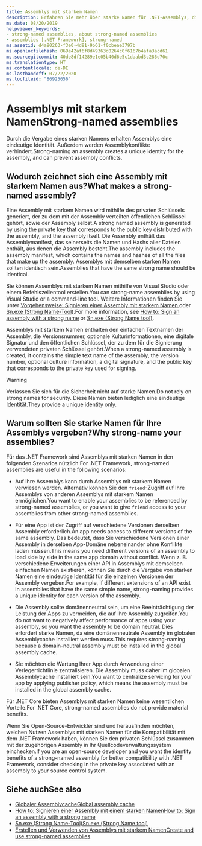 ```yaml
---
title: Assemblys mit starkem Namen
description: Erfahren Sie mehr über starke Namen für .NET-Assemblys, die eine eindeutige Identität des Assemblys schaffen und Assemblykonflikte verhindern können.
ms.date: 08/20/2019
helpviewer_keywords:
- strong-named assemblies, about strong-named assemblies
- assemblies [.NET Framework], strong-named
ms.assetid: d4a80263-f3e0-4d81-9b61-f0cbeae3797b
ms.openlocfilehash: 069e42af6f8d49363d0264c0f6167b4afa3acd61
ms.sourcegitcommit: 40de8df14289e1e05b40d6e5c1daabd3c286d70c
ms.translationtype: HT
ms.contentlocale: de-DE
ms.lasthandoff: 07/22/2020
ms.locfileid: "86925656"
---
```

# <a name="strong-named-assemblies"></a><span data-ttu-id="d6824-103">Assemblys mit starkem Namen</span><span class="sxs-lookup"><span data-stu-id="d6824-103">Strong-named assemblies</span></span>

<span data-ttu-id="d6824-104">Durch die Vergabe eines starken Namens erhalten Assemblys eine eindeutige Identität. Außerdem werden Assemblykonflikte verhindert.</span><span class="sxs-lookup"><span data-stu-id="d6824-104">Strong-naming an assembly creates a unique identity for the assembly, and can prevent assembly conflicts.</span></span>

## <a name="what-makes-a-strong-named-assembly"></a><span data-ttu-id="d6824-105">Wodurch zeichnet sich eine Assembly mit starkem Namen aus?</span><span class="sxs-lookup"><span data-stu-id="d6824-105">What makes a strong-named assembly?</span></span>

<span data-ttu-id="d6824-106">Eine Assembly mit starkem Namen wird mithilfe des privaten Schlüssels generiert, der zu dem mit der Assembly verteilten öffentlichen Schlüssel gehört, sowie der Assembly selbst.</span><span class="sxs-lookup"><span data-stu-id="d6824-106">A strong named assembly is generated by using the private key that corresponds to the public key distributed with the assembly, and the assembly itself.</span></span> <span data-ttu-id="d6824-107">Die Assembly enthält das Assemblymanifest, das seinerseits die Namen und Hashs aller Dateien enthält, aus denen die Assembly besteht.</span><span class="sxs-lookup"><span data-stu-id="d6824-107">The assembly includes the assembly manifest, which contains the names and hashes of all the files that make up the assembly.</span></span> <span data-ttu-id="d6824-108">Assemblys mit demselben starken Namen sollten identisch sein.</span><span class="sxs-lookup"><span data-stu-id="d6824-108">Assemblies that have the same strong name should be identical.</span></span>

<span data-ttu-id="d6824-109">Sie können Assemblys mit starkem Namen mithilfe von Visual Studio oder einem Befehlszeilentool erstellen.</span><span class="sxs-lookup"><span data-stu-id="d6824-109">You can strong-name assemblies by using Visual Studio or a command-line tool.</span></span> <span data-ttu-id="d6824-110">Weitere Informationen finden Sie unter [Vorgehensweise: Signieren einer Assembly mit starkem Namen ](sign-strong-name.md) oder [Sn.exe (Strong Name-Tool)](../../framework/tools/sn-exe-strong-name-tool.md).</span><span class="sxs-lookup"><span data-stu-id="d6824-110">For more information, see [How to: Sign an assembly with a strong name](sign-strong-name.md) or [Sn.exe (Strong Name tool)](../../framework/tools/sn-exe-strong-name-tool.md).</span></span>

<span data-ttu-id="d6824-111">Assemblys mit starkem Namen enthalten den einfachen Textnamen der Assembly, die Versionsnummer, optionale Kulturinformationen, eine digitale Signatur und den öffentlichen Schlüssel, der zu dem für die Signierung verwendeten privaten Schlüssel gehört.</span><span class="sxs-lookup"><span data-stu-id="d6824-111">When a strong-named assembly is created, it contains the simple text name of the assembly, the version number, optional culture information, a digital signature, and the public key that corresponds to the private key used for signing.</span></span>

> [!WARNING]
> <span data-ttu-id="d6824-112">Verlassen Sie sich für die Sicherheit nicht auf starke Namen.</span><span class="sxs-lookup"><span data-stu-id="d6824-112">Do not rely on strong names for security.</span></span> <span data-ttu-id="d6824-113">Diese Namen bieten lediglich eine eindeutige Identität.</span><span class="sxs-lookup"><span data-stu-id="d6824-113">They provide a unique identity only.</span></span>

## <a name="why-strong-name-your-assemblies"></a><span data-ttu-id="d6824-114">Warum sollten Sie starke Namen für Ihre Assemblys vergeben?</span><span class="sxs-lookup"><span data-stu-id="d6824-114">Why strong-name your assemblies?</span></span>

<span data-ttu-id="d6824-115">Für das .NET Framework sind Assemblys mit starken Namen in den folgenden Szenarios nützlich:</span><span class="sxs-lookup"><span data-stu-id="d6824-115">For .NET Framework, strong-named assemblies are useful in the following scenarios:</span></span>

- <span data-ttu-id="d6824-116">Auf Ihre Assemblys kann durch Assemblys mit starkem Namen verwiesen werden. Alternativ können Sie den `friend`-Zugriff auf Ihre Assemblys von anderen Assemblys mit starkem Namen ermöglichen.</span><span class="sxs-lookup"><span data-stu-id="d6824-116">You want to enable your assemblies to be referenced by strong-named assemblies, or you want to give `friend` access to your assemblies from other strong-named assemblies.</span></span>

- <span data-ttu-id="d6824-117">Für eine App ist der Zugriff auf verschiedene Versionen derselben Assembly erforderlich.</span><span class="sxs-lookup"><span data-stu-id="d6824-117">An app needs access to different versions of the same assembly.</span></span> <span data-ttu-id="d6824-118">Das bedeutet, dass Sie verschiedene Versionen einer Assembly in derselben App-Domäne nebeneinander ohne Konflikte laden müssen.</span><span class="sxs-lookup"><span data-stu-id="d6824-118">This means  you need different versions of an assembly to load side by side in the same app domain without conflict.</span></span> <span data-ttu-id="d6824-119">Wenn z. B. verschiedene Erweiterungen einer API in Assemblys mit demselben einfachen Namen existieren, können Sie durch die Vergabe von starken Namen eine eindeutige Identität für die einzelnen Versionen der Assembly vergeben.</span><span class="sxs-lookup"><span data-stu-id="d6824-119">For example, if different extensions of an API exist in assemblies that have the same simple name, strong-naming provides a unique identity for each version of the assembly.</span></span>

- <span data-ttu-id="d6824-120">Die Assembly sollte domänenneutral sein, um eine Beeinträchtigung der Leistung der Apps zu vermeiden, die auf Ihre Assembly zugreifen.</span><span class="sxs-lookup"><span data-stu-id="d6824-120">You do not want to negatively affect performance of apps using your assembly, so you want the assembly to be domain neutral.</span></span> <span data-ttu-id="d6824-121">Dies erfordert starke Namen, da eine domänenneutrale Assembly im globalen Assemblycache installiert werden muss.</span><span class="sxs-lookup"><span data-stu-id="d6824-121">This requires strong-naming because a domain-neutral assembly must be installed in the global assembly cache.</span></span>

- <span data-ttu-id="d6824-122">Sie möchten die Wartung Ihrer App durch Anwendung einer Verlegerrichtlinie zentralisieren. Die Assembly muss daher im globalen Assemblycache installiert sein.</span><span class="sxs-lookup"><span data-stu-id="d6824-122">You want to centralize servicing for your app by applying publisher policy, which means the assembly must be installed in the global assembly cache.</span></span>

<span data-ttu-id="d6824-123">Für .NET Core bieten Assemblys mit starken Namen keine wesentlichen Vorteile.</span><span class="sxs-lookup"><span data-stu-id="d6824-123">For .NET Core, strong-named assemblies do not provide material benefits.</span></span>

<span data-ttu-id="d6824-124">Wenn Sie Open-Source-Entwickler sind und herausfinden möchten, welchen Nutzen Assemblys mit starken Namen für die Kompatibilität mit dem .NET Framework haben, können Sie den privaten Schlüssel zusammen mit der zugehörigen Assembly in Ihr Quellcodeverwaltungssystem einchecken.</span><span class="sxs-lookup"><span data-stu-id="d6824-124">If you are an open-source developer and you want the identity benefits of a strong-named assembly for better compatibility with .NET Framework, consider checking in the private key associated with an assembly to your source control system.</span></span>

## <a name="see-also"></a><span data-ttu-id="d6824-125">Siehe auch</span><span class="sxs-lookup"><span data-stu-id="d6824-125">See also</span></span>

- [<span data-ttu-id="d6824-126">Globaler Assemblycache</span><span class="sxs-lookup"><span data-stu-id="d6824-126">Global assembly cache</span></span>](../../framework/app-domains/gac.md)
- [<span data-ttu-id="d6824-127">How to: Signieren einer Assembly mit einem starken Namen</span><span class="sxs-lookup"><span data-stu-id="d6824-127">How to: Sign an assembly with a strong name</span></span>](sign-strong-name.md)
- [<span data-ttu-id="d6824-128">Sn.exe (Strong Name-Tool)</span><span class="sxs-lookup"><span data-stu-id="d6824-128">Sn.exe (Strong Name tool)</span></span>](../../framework/tools/sn-exe-strong-name-tool.md)
- [<span data-ttu-id="d6824-129">Erstellen und Verwenden von Assemblys mit starkem Namen</span><span class="sxs-lookup"><span data-stu-id="d6824-129">Create and use strong-named assemblies</span></span>](create-use-strong-named.md)
